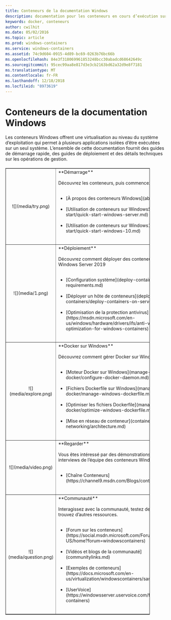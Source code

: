```yaml
---
title: Conteneurs de la documentation Windows
description: documentation pour les conteneurs en cours d’exécution sur Windows
keywords: docker, conteneurs
author: cwilhit
ms.date: 05/02/2016
ms.topic: article
ms.prod: windows-containers
ms.service: windows-containers
ms.assetid: 74c9d604-0915-4d89-bc69-0263b76bc66b
ms.openlocfilehash: 84e3f318069961853248bcc30abadcd68642649c
ms.sourcegitcommit: 95cec99aa8e817d3e3cb2163bd62a32d9e8f7181
ms.translationtype: MT
ms.contentlocale: fr-FR
ms.lasthandoff: 12/18/2018
ms.locfileid: "8973619"
---
```

# <a name="containers-on-windows-documentation"></a>Conteneurs de la documentation Windows

Les conteneurs Windows offrent une virtualisation au niveau du système d’exploitation qui permet à plusieurs applications isolées d’être exécutées sur un seul système. L’ensemble de cette documentation fournit des guides de démarrage rapide, des guides de déploiement et des détails techniques sur les opérations de gestion.

<table border="1" style="background-color:FFFFCC;border-collapse:collapse;border:1px solid FFCC00;color:000000;width:90%; margin-top: 20px" cellpadding="25" cellspacing="5">
<tr>
<td ><center>![](media/try.png)</center></td>
<td>**Démarrage**<br /><br />
Découvrez les conteneurs, puis commencez à les utiliser.<br /><br />
<ul>
<li>[À propos des conteneurs Windows](about/index.md)<br /><br /></li>
<li>[Utilisation de conteneurs sur WindowsServer](quick-start/quick-start-windows-server.md)<br /><br /></li>
<li>[Utilisation de conteneurs sur Windows10](quick-start/quick-start-windows-10.md)<br /><br /></li>
</ul>
</td>
</tr>
<tr>
<td ><center>![](media/1.png)</center></td>
<td>**Déploiement**<br /><br />
Découvrez comment déployer des conteneurs Windows sur Windows Server 2019<br /><br />
<ul>
<li>[Configuration système](deploy-containers/system-requirements.md)<br /><br /></li>
<li>[Déployer un hôte de conteneurs](deploy-containers/deploy-containers-on-server.md)<br /><br /></li>
<li>[Optimisation de la protection antivirus](https://msdn.microsoft.com/en-us/windows/hardware/drivers/ifs/anti-virus-optimization-for-windows-containers)<br /><br /></li>
</ul>
</td>
</tr>

<tr>
<td ><center>![](media/explore.png)</center></td>
<td>**Docker sur Windows**<br /><br />
Découvrez comment gérer Docker sur Windows.<br /><br />
<ul>
<li>[Moteur Docker sur Windows](manage-docker/configure-docker-daemon.md)<br /><br /></li>
<li>[Fichiers Dockerfile sur Windows](manage-docker/manage-windows-dockerfile.md)<br /><br /></li>
<li>[Optimiser les fichiers Dockerfile](manage-docker/optimize-windows-dockerfile.md)<br /><br /></li>
<li>[Mise en réseau de conteneur](container-networking/architecture.md)<br /><br /></li>
</ul>
</td>
</tr>

<tr>
<td ><center>![](media/video.png)</center></td>
<td>**Regarder**<br /><br />
Vous êtes intéressé par des démonstrations et des interviews de l’équipe des conteneurs Windows?<br /><br />
<ul>
<li>[Chaîne Conteneurs](https://channel9.msdn.com/Blogs/containers)</li>
</ul>
<br />
</td>
</tr>

<tr>
<td ><center>![](media/question.png)</center></td>
<td>**Communauté**<br /><br />
Interagissez avec la communauté, testez des exemples et trouvez d’autres ressources.<br /><br />
<ul>
<li>[Forum sur les conteneurs](https://social.msdn.microsoft.com/Forums/en-US/home?forum=windowscontainers)<br /><br /></li>
<li>[Vidéos et blogs de la communauté](communitylinks.md)<br /><br /></li>
<li>[Exemples de conteneurs](https://docs.microsoft.com/en-us/virtualization/windowscontainers/samples)<br /><br /></li>
<li>[UserVoice](https://windowsserver.uservoice.com/forums/304624-containers)<br /><br /></li>
</ul>
</td>
</tr>
</table>
